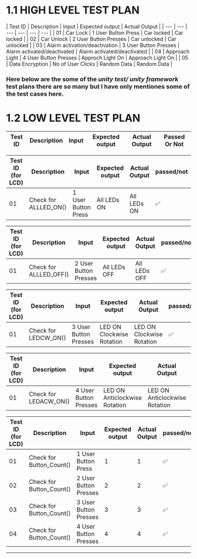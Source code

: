 # 1.1 HIGH LEVEL TEST PLAN

| Test ID | Description | Input | Expected output | Actual Output | 
| --- | --- | --- | --- | --- | --- |
| 01 | Car Lock | 1 User Button Press | Car locked |  Car locked  | 
| 02 | Car Unlock | 2 User Button Presses |  Car unlocked  |  Car unlocked  | 
| 03 | Alarm activation/deactivation | 3 User Button Presses | Alarm activated/deactivated | Alarm activated/deactivated | 
| 04 | Approach Light | 4 User Button Presses | Approch Light On | Approach Light On | 
| 05 | Data Encryption | No of User Clicks | Random Data | Random Data | 
### Here below are the some of the *unity test/ unity framework* test plans there are so many but I have only mentiones some of the test cases here.

# 1.2 LOW LEVEL TEST PLAN

| Test ID | Description | Input | Expected output | Actual Output | Passed Or Not |
| --- | --- | --- | --- | --- | --- |

| Test ID (for LCD)| Description | Input | Expected output | Actual Output | passed/not |
| --- | --- | --- | --- | --- | --- |
| 01 | Check for ALLLED_ON() | 1 User Button Press | All LEDs ON |All LEDs ON | ✅ |

| Test ID (for LCD)| Description | Input | Expected output | Actual Output | passed/not |
| --- | --- | --- | --- | --- | --- |
| 01 | Check for ALLLED_OFF() | 2 User Button Presses | All LEDs OFF | All LEDs OFF | ✅ |

| Test ID (for LCD)| Description | Input | Expected output | Actual Output | passed/not |
| --- | --- | --- | --- | --- | --- |
| 01 | Check for LEDCW_ON() | 3 User Button Presses | LED ON Clockwise Rotation | LED ON Clockwise Rotation | ✅ | 

| Test ID (for LCD)| Description | Input | Expected output | Actual Output | passed/not |
| --- | --- | --- | --- | --- | --- |
| 01 | Check for LEDACW_ON() | 4 User Button Presses |LED ON Anticlockwise Rotation | LED ON Anticlockwise Rotation | ✅ |

| Test ID (for LCD)| Description | Input | Expected output | Actual Output | passed/not |
| --- | --- | --- | --- | --- | --- |
| 01 | Check for Button_Count() | 1 User Button Press | 1 | 1 | ✅ |
| 02 | Check for Button_Count() | 2 User Button Presses | 2 | 2 | ✅ |
| 03 | Check for Button_Count() | 3 User Button Presses | 3 | 3 | ✅ |
| 04 | Check for Button_Count() | 4 User Button Presses | 4 | 4 | ✅ |

---
